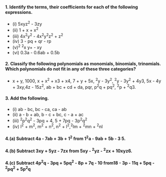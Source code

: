#### 1. Identify the terms, their coefficients for each of the following expressions.
* (i) 5xyz<sup>2</sup> - 3zy 
* (ii) 1 + x + x<sup>2</sup>
* (iii) 4x<sup>2</sup>y<sup>2</sup> - 4x<sup>2</sup>y<sup>2</sup>z<sup>2</sup> + z<sup>2</sup>
* (iv) 3 - pq + qr - rp 
* (v)<sup>2</sup> <sup>2</sup>x y+ - xy 
* (vi) 0.3a - 0.6ab + 0.5b

#### 2. Classify the following polynomials as monomials, binomials, trinomials. Which polynomials do not fit in any of these three categories?
* x + y, 1000, x + x<sup>2</sup> + x3 + x4, 7 + y + 5x, <sup>2</sup>y - 3y<sup>2</sup>, <sup>2</sup>y - 3y<sup>2</sup> + 4y3, 5x - 4y + 3xy,4z - 15z<sup>2</sup>, ab + bc + cd + da, 
pqr, p<sup>2</sup>q + pq<sup>2</sup>, <sup>2</sup>p + <sup>2</sup>q3. 

#### 3. Add the following.
* (i) ab - bc, bc - ca, ca - ab 
* (ii) a - b + ab, b - c + bc, c - a + ac
* (iii) <sup>2</sup>p<sup>2</sup>q<sup>2</sup> - 3pq + 4, 5 + 7pq - 3p<sup>2</sup>q<sup>2</sup>
* (iv) l<sup>2</sup> + m<sup>2</sup>, m<sup>2</sup> + n<sup>2</sup>, n<sup>2</sup> + l<sup>2</sup>,<sup>2</sup>lm + <sup>2</sup>mn + <sup>2</sup>nl

#### 4.(a) Subtract 4a - 7ab + 3b + 1<sup>2</sup> from 1<sup>2</sup>a - 9ab + 5b - 3 5. 
#### 4.(b) Subtract 3xy + 5yz - 7zx from 5xy - <sup>2</sup>yz - <sup>2</sup>zx + 10xyz6. 
#### 4.(c) Subtract 4p<sup>2</sup>q - 3pq + 5pq<sup>2</sup> - 8p + 7q - 10 from18 - 3p - 11q + 5pq - <sup>2</sup>pq<sup>2</sup> + 5p<sup>2</sup>q
